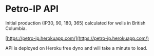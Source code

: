 # Petro-IP API
Initial production (IP30, 90, 180, 365) calculated for wells in British Columbia.

[https://petro-ip.herokuapp.com/](https://petro-ip.herokuapp.com/)

API is deployed on Heroku free dyno and will take a minute to load. 
